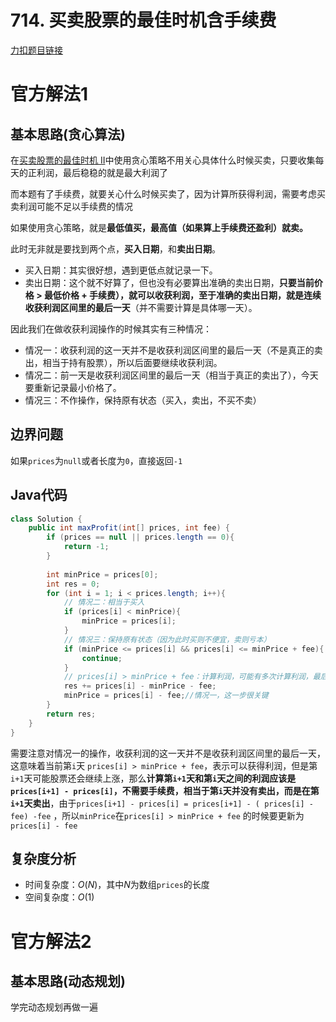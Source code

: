 # 714. 买卖股票的最佳时机含手续费

[力扣题目链接](https://leetcode-cn.com/problems/best-time-to-buy-and-sell-stock-with-transaction-fee/)

# 官方解法1

## 基本思路(贪心算法)

在<a href="./0122. 买卖股票的最佳时机 II.md">买卖股票的最佳时机 II</a>中使用贪心策略不用关心具体什么时候买卖，只要收集每天的正利润，最后稳稳的就是最大利润了

而本题有了手续费，就要关心什么时候买卖了，因为计算所获得利润，需要考虑买卖利润可能不足以手续费的情况

如果使用贪心策略，就是<strong>最低值买，最高值（如果算上手续费还盈利）就卖。</strong>

此时无非就是要找到两个点，<strong>买入日期</strong>，和<strong>卖出日期</strong>。

- 买入日期：其实很好想，遇到更低点就记录一下。
- 卖出日期：这个就不好算了，但也没有必要算出准确的卖出日期，<strong>只要当前价格 $>$ 最低价格 $+$ 手续费），就可以收获利润，至于准确的卖出日期，就是连续收获利润区间里的最后一天</strong>（并不需要计算是具体哪一天）。

因此我们在做收获利润操作的时候其实有三种情况：

- 情况一：收获利润的这一天并不是收获利润区间里的最后一天（不是真正的卖出，相当于持有股票），所以后面要继续收获利润。
- 情况二：前一天是收获利润区间里的最后一天（相当于真正的卖出了），今天要重新记录最小价格了。
- 情况三：不作操作，保持原有状态（买入，卖出，不买不卖）

## 边界问题

如果`prices`为`null`或者长度为`0`，直接返回`-1`

## Java代码
```java
class Solution {
    public int maxProfit(int[] prices, int fee) {
        if (prices == null || prices.length == 0){
            return -1;
        }
        
        int minPrice = prices[0];
        int res = 0;
        for (int i = 1; i < prices.length; i++){
            // 情况二：相当于买入
            if (prices[i] < minPrice){
                minPrice = prices[i];
            }
            // 情况三：保持原有状态（因为此时买则不便宜，卖则亏本）
            if (minPrice <= prices[i] && prices[i] <= minPrice + fee){
                continue;
            }
            // prices[i] > minPrice + fee：计算利润，可能有多次计算利润，最后一次计算利润才是真正意义的卖出
            res += prices[i] - minPrice - fee;
            minPrice = prices[i] - fee;//情况一，这一步很关键
        }
        return res;
    }
}
```

需要注意对情况一的操作，收获利润的这一天并不是收获利润区间里的最后一天，这意味着当前第`i`天 `prices[i] > minPrice + fee`，表示可以获得利润，但是第`i+1`天可能股票还会继续上涨，那么<strong>计算第`i+1`天和第`i`天之间的利润应该是`prices[i+1] - prices[i]`，不需要手续费，相当于第`i`天并没有卖出，而是在第`i+1`天卖出</strong>，由于`prices[i+1] - prices[i] = prices[i+1] - ( prices[i] - fee) -fee` ，所以`minPrice`在`prices[i] > minPrice + fee` 的时候要更新为 `prices[i] - fee`

## 复杂度分析
- 时间复杂度：$O(N)$，其中$N$为数组`prices`的长度
- 空间复杂度：$O(1)$

# 官方解法2

## 基本思路(动态规划)

学完动态规划再做一遍